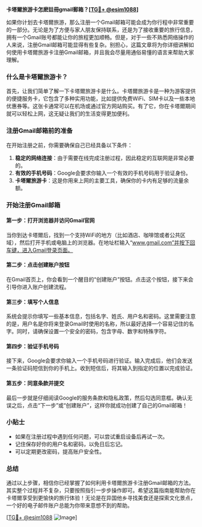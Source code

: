 **卡塔爾旅游卡怎麽註冊gmail郵箱？[[TG💪+ @esim1088](https://t.me/s/esim1088)]**

如果你计划去卡塔爾旅游，那么注册一个Gmail邮箱可能会成为你行程中非常重要的一部分。无论是为了方便与家人朋友保持联系，还是为了接收重要的旅行信息，拥有一个Gmail账号都能让你的旅程更加顺畅。但是，对于一些不熟悉网络操作的人来说，注册Gmail邮箱可能显得有些复杂。别担心，这篇文章将为你详细讲解如何使用卡塔爾旅游卡注册Gmail邮箱，并且我会尽量用通俗易懂的语言来帮助大家理解。

### 什么是卡塔爾旅游卡？

首先，让我们简单了解一下卡塔爾旅游卡是什么。卡塔爾旅游卡是一种为游客提供的便捷服务卡，它包含了多种实用功能，比如提供免费WiFi、SIM卡以及一些本地优惠券等。这张卡通常可以在机场或通过官方网站购买。有了它，你在卡塔爾期间就可以轻松上网，这无疑让我们的生活变得更加便利。

### 注册Gmail邮箱前的准备

在开始注册之前，你需要确保自己已经具备以下条件：
1. **稳定的网络连接**：由于需要在线完成注册过程，因此稳定的互联网是非常必要的。
2. **有效的手机号码**：Google会要求你输入一个有效的手机号码用于验证身份。
3. **卡塔爾旅游卡**：这是你用来上网的主要工具，确保你的卡内有足够的流量余额。

### 开始注册Gmail邮箱

#### 第一步：打开浏览器并访问Gmail官网
当你到达卡塔爾后，找到一个支持WiFi的地方（比如酒店、咖啡馆或者公共区域），然后打开手机或电脑上的浏览器。在地址栏输入“www.gmail.com”并按下回车键，进入Gmail登录页面。

#### 第二步：点击创建账户按钮
在Gmail首页上，你会看到一个醒目的“创建账户”按钮。点击这个按钮，接下来会引导你进入账户创建流程。

#### 第三步：填写个人信息
系统会提示你填写一些基本信息，包括名字、姓氏、用户名和密码。这里需要注意的是，用户名是你将来登录Gmail时使用的名称，所以最好选择一个容易记住的名字。同时，请确保设置一个安全的密码，包含字母、数字和特殊字符。

#### 第四步：验证手机号码
接下来，Google会要求你输入一个手机号码进行验证。输入完成后，他们会发送一条验证码短信到你的手机上。收到短信后，将其输入到指定的位置以完成验证。

#### 第五步：同意条款并提交
最后一步就是仔细阅读Google的服务条款和隐私政策，然后勾选同意框。确认无误之后，点击“下一步”或“创建账户”，这样你就成功创建了自己的Gmail邮箱！

### 小贴士

- 如果在注册过程中遇到任何问题，可以尝试重启设备后再试一次。
- 记住保存好你的用户名和密码，以免日后忘记。
- 可以定期更改密码，提高账户安全性。

### 总结

通过以上步骤，相信你已经掌握了如何利用卡塔爾旅游卡注册Gmail邮箱的方法。其实整个过程并不复杂，只要按照指引一步步操作即可。希望这篇指南能帮助你在卡塔爾享受到更愉快的旅行体验！无论是在异国他乡寻找美食还是探索文化景点，一个好的电子邮件账户总能为你带来意想不到的帮助。

[[TG💪+ @esim1088](https://t.me/s/esim1088) ![Image](https://i.postimg.cc/4NQfJmqS/Snipaste-2025-05-13-00-14-12.png)]